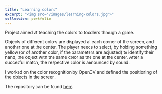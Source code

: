 ```yaml
---
title: "Learning colors"
excerpt: "<img src='/images/learning-colors.jpg'>"
collection: portfolio
---
```


Project aimed at teaching the colors to toddlers through a game.

Objects of different colors are displayed at each corner of the screen, and another one at the center. The player needs to select, by holding something yellow (or of another color, if the parameters are adjusted) to identify their hand, the object with the same color as the one at the center. After a succesful match, the respective color is announced by sound.

I worked on the color recognition by OpenCV and defined the positioning of the objects in the screen.

The repository can be found [here](https://github.com/laradicp/LearningColors).
